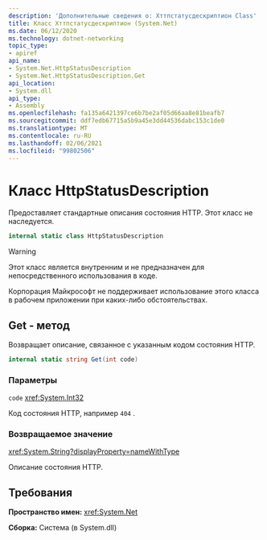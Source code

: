 ```yaml
---
description: 'Дополнительные сведения о: Хттпстатусдескриптион Class'
title: Класс Хттпстатусдескриптион (System.Net)
ms.date: 06/12/2020
ms.technology: dotnet-networking
topic_type:
- apiref
api_name:
- System.Net.HttpStatusDescription
- System.Net.HttpStatusDescription.Get
api_location:
- System.dll
api_type:
- Assembly
ms.openlocfilehash: fa135a6421397ce6b7be2af05d66aa8e81beafb7
ms.sourcegitcommit: ddf7edb67715a5b9a45e3dd44536dabc153c1de0
ms.translationtype: MT
ms.contentlocale: ru-RU
ms.lasthandoff: 02/06/2021
ms.locfileid: "99802506"
---
```

# <a name="httpstatusdescription-class"></a>Класс HttpStatusDescription

Предоставляет стандартные описания состояния HTTP. Этот класс не наследуется.

```csharp
internal static class HttpStatusDescription
```

> [!WARNING]
> Этот класс является внутренним и не предназначен для непосредственного использования в коде.
>
> Корпорация Майкрософт не поддерживает использование этого класса в рабочем приложении при каких-либо обстоятельствах.

## <a name="get-method"></a>Get - метод

Возвращает описание, связанное с указанным кодом состояния HTTP.

```csharp
internal static string Get(int code)
```

### <a name="parameters"></a>Параметры

`code` <xref:System.Int32>

Код состояния HTTP, например `404` .

### <a name="return-value"></a>Возвращаемое значение

<xref:System.String?displayProperty=nameWithType>

Описание состояния HTTP.

## <a name="requirements"></a>Требования

**Пространство имен:** <xref:System.Net>

**Сборка:** Система (в System.dll)
